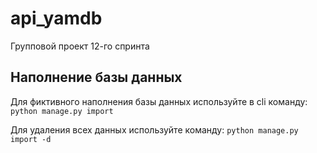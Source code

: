 # api_yamdb
Групповой проект 12-го спринта

## Наполнение базы данных
Для фиктивного наполнения базы данных используйте в cli команду:
`python manage.py import `

Для удаления всех данных используйте команду:
`python manage.py import -d`